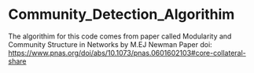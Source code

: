 # Community_Detection_Algorithim

The algorithim for this code comes from paper called Modularity and Community Structure in Networks by M.EJ Newman
Paper doi: https://www.pnas.org/doi/abs/10.1073/pnas.0601602103#core-collateral-share
